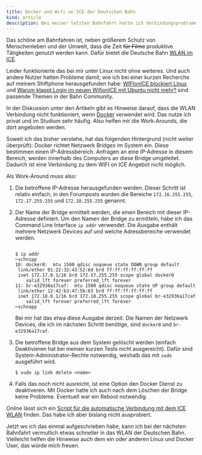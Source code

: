 ```yaml
---
title: Docker und Wifi on ICE der Deutschen Bahn
kind: article
description: Bei meiner letzten Bahnfahrt hatte ich Verbindungsprobleme mit dem ICE WLAN und meinem Linux Laptop. Hier notiere ich mir, wie ich sie umgehen konnte.
---
```


Das schöne am Bahnfahren ist, neben größerem Schutz von Menschenleben
und der Umwelt, dass die Zeit <del>für Filme</del> produktive
Tätigkeiten genutzt werden kann. Dafür bietet die Deutsche Bahn
[WLAN im ICE][].

Leider funktionierte das bei mir unter Linux nicht ohne weiteres. Und
auch andere Nutzer hatten Probleme damit, wie ich bei einer kurzen
Recherche auf meinem Shiftphone herausgefunden habe: [WIFIonICE
blockiert Linux][] und [Warum klappt Login im neuen WifionICE mit
Ubuntu nicht mehr?][ubuntu] sind passende Themen in der Bahn
Community.

In der Diskussion unter den Artikeln gibt es Hinweise darauf, dass die
WLAN Verbindung nicht funktioniert, wenn [Docker][] verwendet wird.
Das nutze ich privat und im Studium sehr häufig. Also helfen mir die
Work-Arounds, die dort angeboten werden.

Soweit ich das bisher verstehe, hat das folgenden Hintergrund (nicht
weiter überprüft): Docker richtet Netzwerk Bridges im System ein.
Diese bestimmen einen IP-Adressbereich. Anfragen an eine IP-Adresse in
diesem Bereich, werden innerhalb des Computers an diese Bridge
umgeleitet. Dadurch ist eine Verbindung zu dem WIFI on ICE Angebot
nicht möglich.

Als Work-Around muss also:

1.  Die betroffene IP-Adresse herausgefunden werden. Dieser Schritt
    ist relativ einfach, in den Forumposts wurden die Bereiche
    `172.16.255.255`, `172.17.255.255` und `172.18.255.255` genannt.

1.  Der Name der Bridge ermittelt werden, die einen Bereich mit dieser
    IP-Adresse definiert. Um den Namen der Bridge zu ermitteln, habe
    ich das Command Line Interface `ip addr` verwendet. Die Ausgabe
    enthält mehrere Netzwerk Devices auf und welche Adressbereiche
    verwendet werden.
   
    <pre><code>
    $ ip addr
    ✂️schnipp
    10: docker0: <NO-CARRIER,BROADCAST,MULTICAST,UP> mtu 1500 qdisc noqueue state DOWN group default 
     link/ether 01:22:32:43:52:6d brd ff:ff:ff:ff:ff:ff
     inet 172.17.0.1/16 brd 172.17.255.255 scope global docker0
        valid_lft forever preferred_lft forever
    11: br-e32936a17caf: <BROADCAST,MULTICAST,UP,LOWER_UP> mtu 1500 qdisc noqueue state UP group default 
     link/ether 12:42:b3:47:5b:63 brd ff:ff:ff:ff:ff:ff
     inet 172.18.0.1/16 brd 172.18.255.255 scope global br-e32936a17caf
        valid_lft forever preferred_lft forever
    ✂️schnapp
    </code></pre>

    Bei mir hat das etwa diese Ausgabe derzeit. Die Namen der Netzwerk
    Devices, die ich im nächsten Schritt benötige, sind `docker0` und
    `br-e32936a17caf`.

1.  Die betroffene Bridge aus dem System gelöscht werden (einfach
    Deaktivieren hat bei meinen kurzen Tests nicht ausgereicht). Dafür
    sind System-Administrator-Rechte notwendig, weshalb das mit `sudo`
    ausgeführt wird.
    
    ```
    $ sudo ip link delete <name>
    ```

1.  Falls das noch nicht ausreicht, ist eine Option den Docker Dienst
    zu deaktiveren. Mit Docker hatte ich auch nach dem Löschen der
    Bridge keine Probleme. Eventuell war ein Reboot notwendig.

Online lässt sich ein [Script für die automatische Verbindung mit dem
ICE WLAN][autoconnect] finden. Das habe ich aber bislang nicht
ausprobiert.

Jetzt wo ich das einmal aufgeschrieben habe, kann ich bei der nächsten
Bahnfahrt vermutlich etwas schneller in das WLAN der Deutschen Bahn.
Vielleicht helfen die Hinweise auch dem ein oder anderen Linux und
Docker User, das würde mich freuen.

[wlan im ice]: https://inside.bahn.de/wifionice-wlan-ice-login/

[wifionice blockiert linux]: https://community.bahn.de/questions/1277967-wifionice-blockiert-linux

[ubuntu]: https://community.bahn.de/questions/1271091-klappt-login-neuen-wifionice-ubuntu-mehr

[docker]: https://www.docker.com/

[Autoconnect]: https://gist.github.com/dicer/b21300fbbfdd8cf011756a8673b6f69c
